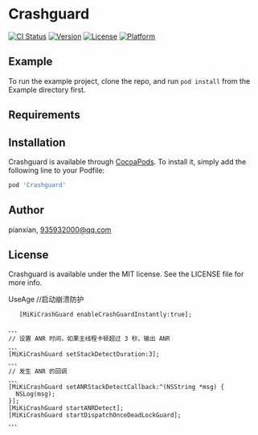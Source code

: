 # Crashguard

[![CI Status](https://img.shields.io/travis/huweiwei/Crashguard.svg?style=flat)](https://travis-ci.org/huweiwei/Crashguard)
[![Version](https://img.shields.io/cocoapods/v/Crashguard.svg?style=flat)](https://cocoapods.org/pods/Crashguard)
[![License](https://img.shields.io/cocoapods/l/Crashguard.svg?style=flat)](https://cocoapods.org/pods/Crashguard)
[![Platform](https://img.shields.io/cocoapods/p/Crashguard.svg?style=flat)](https://cocoapods.org/pods/Crashguard)

## Example

To run the example project, clone the repo, and run `pod install` from the Example directory first.

## Requirements

## Installation

Crashguard is available through [CocoaPods](https://cocoapods.org). To install
it, simply add the following line to your Podfile:

```ruby
pod 'Crashguard'
```

## Author

pianxian, 935932000@qq.com

## License

Crashguard is available under the MIT license. See the LICENSE file for more info.

UseAge
    //启动崩溃防护
 ```
    [MiKiCrashGuard enableCrashGuardInstantly:true];
```

    、、、
    // 设置 ANR 时间，如果主线程卡顿超过 3 秒，输出 ANR
    、、、
    [MiKiCrashGuard setStackDetectDuration:3];
    、、、
    // 发生 ANR 的回调
    、、、
    [MiKiCrashGuard setANRStackDetectCallback:^(NSString *msg) {
      NSLog(msg);
    }];
    [MiKiCrashGuard startANRDetect];
    [MiKiCrashGuard startDispatchOnceDeadLockGuard];
    、、、

